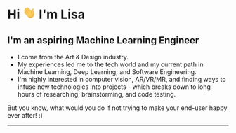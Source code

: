 # Hi <img src="https://raw.githubusercontent.com/ABSphreak/ABSphreak/master/gifs/Hi.gif" width="30px"> I'm Lisa 

## I'm an aspiring Machine Learning Engineer

- I come from the Art & Design industry. 
- My experiences led me to the tech world and my current path in Machine Learning, Deep Learning, and Software Engineering. 
- I'm highly interested in computer vision, AR/VR/MR, and finding ways to infuse new technologies into projects - which breaks down to long hours of researching, brainstorming, and code testing.

But you know, what would you do if not trying to make your end-user happy ever after! :)

---


<!--
**lisabanh/lisabanh** is a ✨ _special_ ✨ repository because its `README.md` (this file) appears on your GitHub profile.

Here are some ideas to get you started:

- 🔭 I’m currently working on ...
- 🌱 I’m currently learning ...
- 👯 I’m looking to collaborate on ...
- 🤔 I’m looking for help with ...
- 💬 Ask me about ...
- 📫 How to reach me: ...
- 😄 Pronouns: ...
- ⚡ Fun fact: ...
-->
